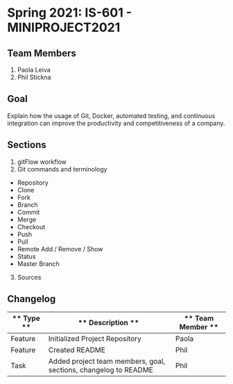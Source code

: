 # Spring 2021: IS-601 - MINIPROJECT2021

## Team Members

1. Paola Leiva
2. Phil Stickna

## Goal

Explain how the usage of Git, Docker, automated testing, and continuous integration can improve the productivity and competitiveness of a company.

## Sections

1. gitFlow workflow
2. Git commands and terminology
  * Repository
  * Clone
  * Fork
  * Branch
  * Commit
  * Merge
  * Checkout
  * Push
  * Pull 
  * Remote Add / Remove / Show
  * Status
  * Master Branch
3. Sources

## Changelog
** Type ** | ** Description ** | ** Team Member **
------ | ------ | ------
Feature | Initialized Project Repository | Paola
Feature | Created README | Phil
Task | Added project team members, goal, sections, changelog to README | Phil